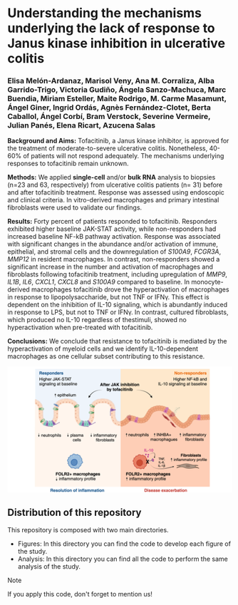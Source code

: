 # Understanding the mechanisms underlying the lack of response to Janus kinase inhibition in ulcerative colitis

### Elisa Melón-Ardanaz, Marisol Veny, Ana M. Corraliza, Alba Garrido-Trigo, Victoria Gudiño, Ángela Sanzo-Machuca, Marc Buendia, Miriam Esteller, Maite Rodrigo, M. Carme Masamunt, Ángel Giner, Ingrid Ordás, Agnès Fernández-Clotet, Berta Caballol, Ángel Corbí, Bram Verstock, Severine Vermeire, Julian Panés, Elena Ricart, Azucena Salas

__Background and Aims:__ Tofacitinib, a Janus kinase inhibitor, is approved for the treatment of moderate-to-severe ulcerative colitis. Nonetheless, 40-60% of patients will not respond adequately. The mechanisms underlying responses to tofacitinib remain unknown.

__Methods:__ We applied __single-cell__ and/or __bulk RNA__ analysis to biopsies (n=23 and 63, respectively) from ulcerative colitis patients (n= 31) before and after tofacitinib treatment. Response was assessed using endoscopic and clinical criteria. In vitro-derived macrophages and primary intestinal fibroblasts were used to validate our findings.

__Results:__ Forty percent of patients responded to tofacitinib. Responders exhibited higher baseline JAK-STAT activity, while non-responders had increased baseline NF-kB pathway activation. Response was associated with significant changes in the abundance and/or activation of immune, epithelial, and stromal cells and the downregulation of _S100A9_, _FCGR3A_, _MMP12_ in resident macrophages. In contrast, non-responders showed a significant increase in the number and activation of macrophages and fibroblasts following tofacitinib treatment, including upregulation of _MMP9_, _IL1B_, _IL6_, _CXCL1_, _CXCL8_ and _S100A9_ compared to baseline. In monocyte-derived macrophages tofacitinib drove the hyperactivation of macrophages in response to lipopolysaccharide, but not TNF or IFNγ. This effect is dependent on the inhibition of IL-10 signaling, which is abundantly induced in response to LPS, but not to TNF or IFNγ. In contrast, cultured fibroblasts, which produced no IL-10 regardless of thestimuli, showed no hyperactivation when pre-treated with tofacitinib.

__Conclusions:__ We conclude that resistance to tofacitinib is mediated by the hyperactivation of myeloid cells and we identify IL-10-dependent macrophages as one cellular subset contributing to this resistance.

![Alt text](figuremelon.png)

## Distribution of this repository

This repository is composed with two main directories.

- Figures: In this directory you can find the code to develop each figure of the study. 
- Analysis: In this directory you can find all the code to perform the same analysis of the study.

> [!NOTE]  
If you apply this code, don't forget to mention us! 




